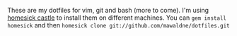 These are my dotfiles for vim, git and bash (more to come). I'm using [homesick castle](http://github.com/technicalpickles/homesick) to install them on different machines. You can `gem install homesick` and then `homesick clone git://github.com/mawaldne/dotfiles.git`


